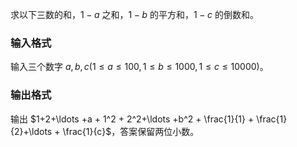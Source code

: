 求以下三数的和，$1-a$ 之和，$1-b$ 的平方和，$1-c$ 的倒数和。

### 输入格式

输入三个数字 $a,b,c(1\leq a \leq 100,1\leq b \leq 1000,1\leq c \leq 10000)$。

### 输出格式

输出 $1+2+\ldots +a + 1^2 + 2^2+\ldots +b^2 + \frac{1}{1} + \frac{1}{2}+\ldots + \frac{1}{c}$，答案保留两位小数。
